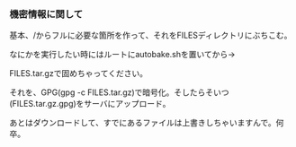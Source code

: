 ### 機密情報に関して
基本、/からフルに必要な箇所を作って、それをFILESディレクトリにぶちこむ。

なにかを実行したい時にはルートにautobake.shを置いてから→

FILES.tar.gzで固めちゃってください。

それを、GPG(gpg -c FILES.tar.gz)で暗号化。そしたらそいつ(FILES.tar.gz.gpg)をサーバにアップロード。

あとはダウンロードして、すでにあるファイルは上書きしちゃいますんで。何卒。

